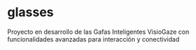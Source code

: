# glasses
Proyecto en desarrollo de las Gafas Inteligentes VisioGaze con funcionalidades avanzadas para interacción y conectividad
